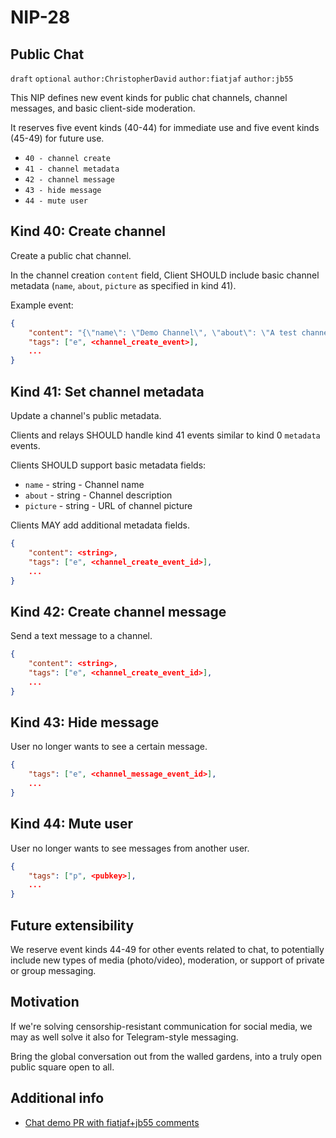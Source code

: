
NIP-28
======

Public Chat
-----------

`draft` `optional` `author:ChristopherDavid` `author:fiatjaf` `author:jb55`

This NIP defines new event kinds for public chat channels, channel messages, and basic client-side moderation.

It reserves five event kinds (40-44) for immediate use and five event kinds (45-49) for future use.

- `40 - channel create`
- `41 - channel metadata`
- `42 - channel message`
- `43 - hide message`
- `44 - mute user`

## Kind 40: Create channel

Create a public chat channel.

In the channel creation `content` field, Client SHOULD include basic channel metadata (`name`, `about`, `picture` as specified in kind 41).

Example event:

```json
{
    "content": "{\"name\": \"Demo Channel\", \"about\": \"A test channel.\", \"picture\": \"https://placekitten.com/200/200\"}",
    "tags": ["e", <channel_create_event>],
    ...
}
```


## Kind 41: Set channel metadata

Update a channel's public metadata.

Clients and relays SHOULD handle kind 41 events similar to kind 0 `metadata` events.

Clients SHOULD support basic metadata fields:

- `name` - string - Channel name
- `about` - string - Channel description
- `picture` - string - URL of channel picture

Clients MAY add additional metadata fields.

```json
{
    "content": <string>,
    "tags": ["e", <channel_create_event_id>],
    ...
}
```


## Kind 42: Create channel message

Send a text message to a channel.

```json
{
    "content": <string>,
    "tags": ["e", <channel_create_event_id>],
    ...
}
```

## Kind 43: Hide message

User no longer wants to see a certain message.

```json
{
    "tags": ["e", <channel_message_event_id>],
    ...
}
```

## Kind 44: Mute user

User no longer wants to see messages from another user.

```json
{
    "tags": ["p", <pubkey>],
    ...
}
```

Future extensibility
--------------------

We reserve event kinds 44-49 for other events related to chat, to potentially include new types of media (photo/video), moderation, or support of private or group messaging.


Motivation
----------
If we're solving censorship-resistant communication for social media, we may as well solve it also for Telegram-style messaging.

Bring the global conversation out from the walled gardens, into a truly open public square open to all.


Additional info
---------------

- [Chat demo PR with fiatjaf+jb55 comments](https://github.com/ArcadeCity/arcade/pull/28)
